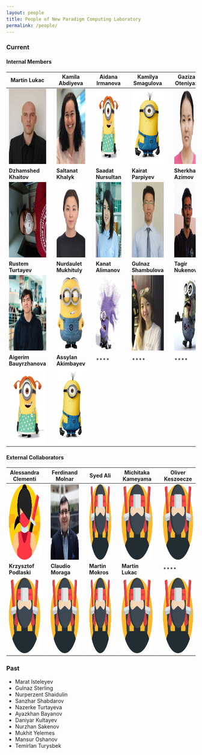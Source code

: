 ```yaml
---
layout: people
title: People of New Paradigm Computing Laboratory
permalink: /people/
---
```


<h3>Current</h3>

<h4>Internal Members</h4>


| **Martin Lukac** |   | **Kamila Abdiyeva** |   | **Aidana Irmanova** |   | **Kamilya Smagulova** | |  **Gaziza Oteniyaz**  |  
|  ----  | ---- | ----  | ---- | ----  | ---- | ----  | ---- | ----  | 
| <img title="Martin Lukac" src="/images/lukac.jpg" height="200"/>| | <img title="Kamila Abdiyeva" src="/images/kamila.png" height="200"/> | | <img title="Aidana Irmanova" src="/images/minion_girl.png" height="200"/> | | <img title="Kamilya Smagulova" src="/images/minionO.png" height="200"/>  | | <img title="Gaziza Oteniyaz" src="/images/gaziza.png" height="200"/> | 
| **Dzhamshed Khaitov** |  |  **Saltanat Khalyk** |  | **Saadat Nursultan** |  | **Kairat Parpiyev**  |  | **Sherkhan Azimov** | 
| <img title="Dzhamshed Khaitov" src="/images/dzhamshed1.png" height="200"/> |  |  <img title="Saltanat Khalyk" src="/images/saltanat.png" height="200"/> | | <img title="Saadat Nursultan" src="/images/saadat1.png" height="200"/>  | | <img title="Kairat Parpiyev" src="/images/kairat.png" height="200"/>| |  <img title="Sherkhan Azimov" src="/images/sherkhan.png" height="200"/> |
 | **Rustem Turtayev** | | **Nurdaulet Mukhituly** |  | **Kanat Alimanov**  |  | **Gulnaz Shambulova** | | **Tagir Nukenov** |
 |  <img title="Rustem Turtayev" src="/images/rustem.png" height="200"/> | | <img title="Nurdaulet Mukhituly" src="/images/minionB.png" height="200"/>   | |  <img title="" src="/images/minonsP.png" height="200"/> | |  <img title="Gulnaz Shambulova" src="/images/gulnazZ.png" height="200"/> | |  <img title="Tagir Nukenov" src="/images/minonsZ.png" height="200"/> |
 | **Aigerim Bauyrzhanova** |  | **Assylan Akimbayev**  |  | **** |  | **** |  | **** |
|  <img title="Aigerim Bauyrzhanova " src="/images/minion_girl.png" height="200"/>  | |  <img title="Assylan Akimbayev" src="/images/minionO.png" height="200"/> | |  <img title="" src="/images/yourimage.png" height="200"/> | |  <img title="" src="/images/yourimage.png" height="200"/>| |  <img title="" src="/images/yourimage.png" height="200"/>|






<h4>External Collaborators</h4>

| **Alessandra Clementi** |   | **Ferdinand Molnar** |  | **Syed Ali** |  | **Michitaka Kameyama** |  | **Oliver Keszoecze**  |
|  ----  | ---- | ----  | ---- | ----  | ---- | ----  | ---- | ----  | 
| <img title="Alessandra Clementi" src="/images/1074790.png" height="200"/> |  | <img title="Ferdinand Molnar" src="/images/ferdinand.png" height="200"/>  |  | <img title="Syed Ali" src="/images/1149378.png" height="200"/>  |  | <img title="Michitaka Kameyama" src="/images/1149378.png" height="200"/>  |  | <img title="Oliver Keszoecze" src="/images/1149378.png" height="200"/>  |
| **Krzysztof Podlaski** | | **Claudio Moraga** | | **Martin Mokros**  |  | **Martin Lukac**  |  | ****  | 
| <img title="Krzysztof Podlaski" src="/images/1149378.png" height="200"/> |  | <img title="Claudio Moraga" src="/images/1149378.png" height="200"/> |  | <img title="Martin Mokros" src="/images/1149378.png" height="200"/> |  | <img title="Martin Lukac" src="/images/1149378.png" height="200"/> |    | <img title="" src="/images/1149378.png" height="200"/> |



<h3>Past</h3>

- Marat Isteleyev
- Gulnaz Sterling
- Nurperzent Shaidulin
- Sanzhar Shabdarov
- Nazerke Turtayeva
- Ayazkhan Bayanov
- Daniyar Kultayev
- Nurzhan Sakenov
- Mukhit Yelemes
- Mansur Oshanov
- Temirlan Turysbek

